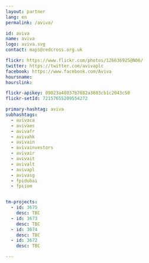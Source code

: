 ```yaml
---
layout: partner
lang: en
permalink: /aviva/

id: aviva
name: aviva
logo: aviva.svg
contact: maps@redcross.org.uk

flickr: https://www.flickr.com/photos/126636925@N06/
twitter: https://twitter.com/avivaplc
facebook: https://www.facebook.com/Aviva
hoursname:
hourslink:

flickr-apikey: 09023a48037b7882a3683cb1c2043c50
flickr-setId: 72157655209554272

primary-hashtag: aviva
subhashtags:
  - avivaca
  - avivaes
  - avivafr
  - avivahk
  - avivain
  - avivainvestors
  - avivair
  - avivait
  - avivalt
  - avivapl
  - avivasg
  - fpidubai
  - fpiiom


tm-projects:
  - id: 3675
    desc: TBC
  - id: 3673
    desc: TBC
  - id: 3674
    desc: TBC
  - id: 3672
    desc: TBC

---
```


